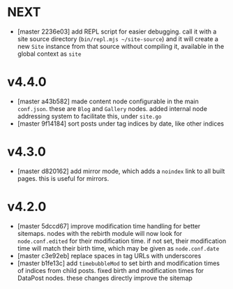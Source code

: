# NEXT
* [master 2236e03] add REPL script for easier debugging. call it with a site
  source directory (`bin/repl.mjs ~/site-source`) and it will create a new
  `Site` instance from that source without compiling it, available in the global
  context as `site`

# v4.4.0
* [master a43b582] made content node configurable in the main `conf.json`. these
  are `Blog` and `Gallery` nodes. added internal node addressing system to
  facilitate this, under `site.go`
* [master 9f14184] sort posts under tag indices by date, like other indices

# v4.3.0
* [master d820162] add mirror mode, which adds a `noindex` link to all built
  pages. this is useful for mirrors.

# v4.2.0
* [master 5dccd67] improve modification time handling for better sitemaps. nodes
  with the rebirth module will now look for `node.conf.edited` for their
  modification time. if not set, their modification time will match their birth
  time, which may be given as `node.conf.date`
* [master c3e92eb] replace spaces in tag URLs with underscores
* [master b1fe13c] add `timebubbleMod` to set birth and modification times of
  indices from child posts. fixed birth and modification times for DataPost
  nodes. these changes directly improve the sitemap